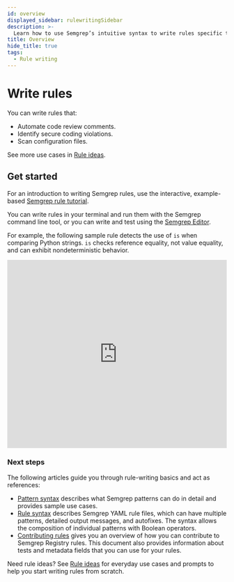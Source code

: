 ```yaml
---
id: overview
displayed_sidebar: rulewritingSidebar
description: >-
  Learn how to use Semgrep’s intuitive syntax to write rules specific to your codebase. You can write and share rules directly from your browser using the Semgrep Editor, or you can write rules in your terminal and run them on the command line.
title: Overview
hide_title: true
tags:
  - Rule writing
---
```


# Write rules

You can write rules that:

- Automate code review comments.
- Identify secure coding violations.
- Scan configuration files.

See more use cases in [Rule ideas](rule-ideas.md).

## Get started

For an introduction to writing Semgrep rules, use the interactive, example-based [Semgrep rule tutorial](https://semgrep.dev/learn).

You can write rules in your terminal and run them with the Semgrep command line tool, or you can write and test using the [Semgrep Editor](https://semgrep.dev/editor).

For example, the following sample rule detects the use of `is` when comparing Python strings. `is` checks reference equality, not value equality, and can exhibit nondeterministic behavior.

<iframe title="Semgrep example Python is comparison" src="https://semgrep.dev/embed/editor?snippet=Ppde" width="100%" height="432px" loading="lazy" frameBorder="0"></iframe>

### Next steps

The following articles guide you through rule-writing basics and act as references:

- [Pattern syntax](/writing-rules/pattern-syntax) describes what Semgrep patterns can do in detail and provides sample use cases.
- [Rule syntax](rule-syntax.md) describes Semgrep YAML rule files, which can have multiple patterns, detailed output messages, and autofixes. The syntax allows the composition of individual patterns with Boolean operators.
- [Contributing rules](/contributing/contributing-to-semgrep-rules-repository) gives you an overview of how you can contribute to Semgrep Registry rules. This document also provides information about tests and metadata fields that you can use for your rules.

Need rule ideas? See [Rule ideas](/writing-rules/rule-ideas) for everyday use cases and prompts to help you start writing rules from scratch.
